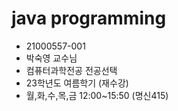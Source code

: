 # java programming
- 21000557-001
- 박숙영 교수님
- 컴퓨터과학전공 전공선택
- 23학년도 여름학기 (재수강)
- 월,화,수,목,금 12:00~15:50 (명신415)